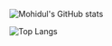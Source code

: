 ![Mohidul's GitHub stats](https://github-readme-stats.vercel.app/api?username=mohidul31&count_private=true&show_icons=true&theme=onedark)

![Top Langs](https://github-readme-stats.vercel.app/api/top-langs/?username=mohidul31&hide=html,css)